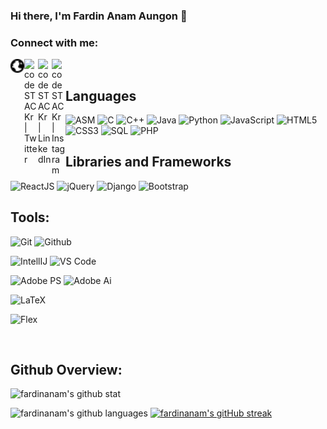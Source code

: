 ### Hi there, I'm Fardin Anam Aungon 👋

### Connect with me:
[<img align="left" alt="fardinanam.github.io" width="22px" src="https://raw.githubusercontent.com/iconic/open-iconic/master/svg/globe.svg" />](https://fardinanam.github.io/)
<!-- [<img align="left" alt="codeSTACKr | YouTube" width="22px" src="https://cdn.jsdelivr.net/npm/simple-icons@v3/icons/youtube.svg" />][youtube] -->
[<img align="left" alt="codeSTACKr | Twitter" width="22px" src="https://cdn.jsdelivr.net/npm/simple-icons@v3/icons/twitter.svg" />](https://twitter.com/FAungon)
[<img align="left" alt="codeSTACKr | LinkedIn" width="22px" src="https://cdn.jsdelivr.net/npm/simple-icons@v3/icons/linkedin.svg" />](https://www.linkedin.com/in/fardin-anam-aungon-3b754713b/)
[<img align="left" alt="codeSTACKr | Instagram" width="22px" src="https://cdn.jsdelivr.net/npm/simple-icons@v3/icons/instagram.svg" />](https://www.instagram.com/aungon11/?fbclid=IwAR3z1w51xLTKDM9dk3LhykjugUUlk-VNDukqo4sB6XjQuHtXOkRqQx5N26Q)

<br />

## Languages
![ASM](https://img.shields.io/badge/-ASM-000000?style=flat&logo)
![C](http://img.shields.io/badge/-C-000000?style=flat&logo=c)
![C++](https://img.shields.io/badge/-C++-000000?style=flat&logo=c%2B%2B)
![Java](https://img.shields.io/badge/-Java-000000?style=flat&logo=java)
![Python](https://img.shields.io/badge/-Python-000000?style=flat&logo=python)
![JavaScript](https://img.shields.io/badge/-JavaScript-000000?style=flat&logo=javascript)
![HTML5](https://img.shields.io/badge/-HTML5-000000?style=flat&logo=html5)
![CSS3](https://img.shields.io/badge/-CSS-000000?style=flat&logo=css3)
![SQL](https://img.shields.io/badge/-SQL-000000?style=flat&logo=sql)
![PHP](https://img.shields.io/badge/-php-000000?style=flat&logo=php)

## Libraries and Frameworks
![ReactJS](https://img.shields.io/badge/-React-000000?style=flat&logo=react)
![jQuery](https://img.shields.io/badge/-jQuery-000000?style=flat&logo=jQuery)
![Django](https://img.shields.io/badge/-Django-000000?style=flat&logo=Django)
![Bootstrap](https://img.shields.io/badge/-Bootstrap-000000?style=flat&logo=Bootstrap)

## Tools:
![Git](https://img.shields.io/badge/-Git-000000?style=flat&logo=git)
![Github](https://img.shields.io/badge/-Github-000000?style=flat&logo=github)

![IntellIJ](https://img.shields.io/badge/-IntellIJ%20IDEA-000000?style=flat&logo=intellij%20idea)
![VS Code](https://img.shields.io/badge/-VS%20Code-000000?style=flat&logo=visual-studio-code)

![Adobe PS](https://img.shields.io/badge/-Adobe%20Photoshop-000000?style=flat&logo=adobe%20photoshop)
![Adobe Ai](https://img.shields.io/badge/-Adobe%20Illustrator-000000?style=flat&logo=adobe%20illustrator)

![LaTeX](https://img.shields.io/badge/-latex-000000?style=flat&logo=latex)

![Flex](https://img.shields.io/badge/-flex-000000?style=flat&logo=flex)

<br />

## Github Overview:
![fardinanam's github stat](https://github-readme-stats.vercel.app/api?username=fardinanam&show_icons=true&count_private=true&bg_color=180deg,#0F2027,#2C5364) 
<!-- &bg_color=to right,#0F2027, #203A43, #2C5364 -->
![fardinanam's github languages](https://github-readme-stats.vercel.app/api/top-langs/?username=fardinanam&langs_count=6&layout=compact)
[![fardinanam's gitHub streak](http://github-readme-streak-stats.herokuapp.com?user=fardinanam)](https://git.io/streak-stats)

